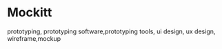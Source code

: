 # Mockitt
prototyping, prototyping software,prototyping tools, ui design, ux design, wireframe,mockup
